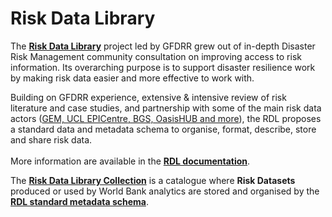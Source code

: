 # Risk Data Library

The [**Risk Data Library**](https://riskdatalibrary.org) project led by GFDRR grew out of in-depth Disaster Risk Management community consultation on improving access to risk information.
Its overarching purpose is to support disaster resilience work by making risk data easier and more effective to work with.

Building on GFDRR experience, extensive & intensive review of risk literature and case studies, and partnership with some of the main risk data actors ([GEM, UCL EPICentre, BGS, OasisHUB and more](https://riskdatalibrary.org/project)), the RDL proposes a standard data and metadata schema to organise, format, describe, store and share risk data.
<br><br>
More information are available in the [**RDL documentation**](https://rdl-standard.readthedocs.io/en/docs.mat/).

The [**Risk Data Library Collection**](https://datacatalog.worldbank.org/search/collections/rdl) is a catalogue where **Risk Datasets** produced or used by World Bank analytics are stored and organised by the [**RDL standard metadata schema**](https://docs.riskdatalibrary.org/en/latest/reference/browser/).